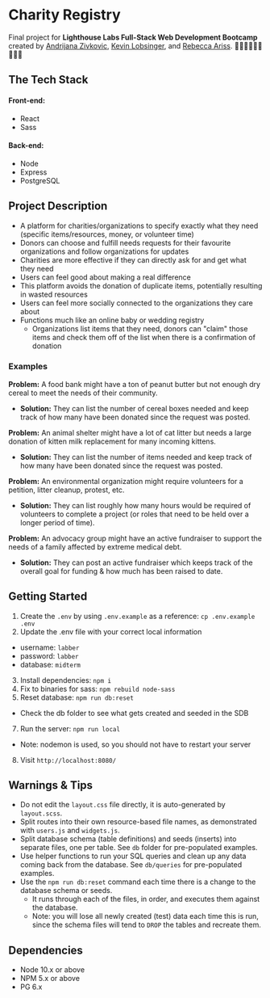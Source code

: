 # Charity Registry

Final project for **Lighthouse Labs Full-Stack Web Development Bootcamp** created by [Andrijana Zivkovic](https://github.com/andrijana85), [Kevin Lobsinger](https://github.com/Klobsinger), and [Rebecca Ariss](https://github.com/rebeccaariss). 👩🏼‍💻👨🏼‍💻👩🏼‍💻

## The Tech Stack
#### Front-end:
- React
- Sass

#### Back-end:
- Node
- Express
- PostgreSQL

## Project Description
- A platform for charities/organizations to specify exactly what they need (specific items/resources, money, or volunteer time)
- Donors can choose and fulfill needs requests for their favourite organizations and follow organizations for updates
- Charities are more effective if they can directly ask for and get what they need
- Users can feel good about making a real difference
- This platform avoids the donation of duplicate items, potentially resulting in wasted resources
- Users can feel more socially connected to the organizations they care about
- Functions much like an online baby or wedding registry
  - Organizations list items that they need, donors can "claim" those items and check them off of the list when there is a confirmation of donation

### Examples
**Problem:** A food bank might have a ton of peanut butter but not enough dry cereal to meet the needs of their community.
- **Solution:** They can list the number of cereal boxes needed and keep track of how many have been donated since the request was posted.

**Problem:** An animal shelter might have a lot of cat litter but needs a large donation of kitten milk replacement for many incoming kittens.
- **Solution:** They can list the number of items needed and keep track of how many have been donated since the request was posted.

**Problem:** An environmental organization might require volunteers for a petition, litter cleanup, protest, etc.
- **Solution:** They can list roughly how many hours would be required of volunteers to complete a project (or roles that need to be held over a longer period of time).

**Problem:** An advocacy group might have an active fundraiser to support the needs of a family affected by extreme medical debt.
- **Solution:** They can post an active fundraiser which keeps track of the overall goal for funding & how much has been raised to date.


## Getting Started

1. Create the `.env` by using `.env.example` as a reference: `cp .env.example .env`
2. Update the .env file with your correct local information 
  - username: `labber` 
  - password: `labber` 
  - database: `midterm`
3. Install dependencies: `npm i`
4. Fix to binaries for sass: `npm rebuild node-sass`
5. Reset database: `npm run db:reset`
  - Check the db folder to see what gets created and seeded in the SDB
7. Run the server: `npm run local`
  - Note: nodemon is used, so you should not have to restart your server
8. Visit `http://localhost:8080/`

## Warnings & Tips

- Do not edit the `layout.css` file directly, it is auto-generated by `layout.scss`.
- Split routes into their own resource-based file names, as demonstrated with `users.js` and `widgets.js`.
- Split database schema (table definitions) and seeds (inserts) into separate files, one per table. See `db` folder for pre-populated examples. 
- Use helper functions to run your SQL queries and clean up any data coming back from the database. See `db/queries` for pre-populated examples.
- Use the `npm run db:reset` command each time there is a change to the database schema or seeds. 
  - It runs through each of the files, in order, and executes them against the database. 
  - Note: you will lose all newly created (test) data each time this is run, since the schema files will tend to `DROP` the tables and recreate them.

## Dependencies

- Node 10.x or above
- NPM 5.x or above
- PG 6.x
